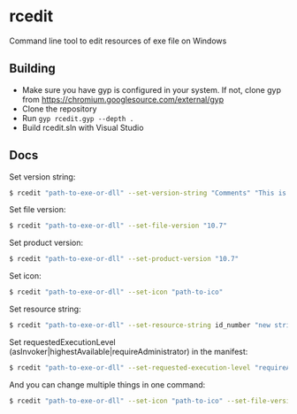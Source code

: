 # rcedit

Command line tool to edit resources of exe file on Windows

## Building
  * Make sure you have gyp is configured in your system. If not, clone gyp from https://chromium.googlesource.com/external/gyp
  * Clone the repository
  * Run `gyp rcedit.gyp --depth .`
  * Build rcedit.sln with Visual Studio

## Docs

Set version string:

```bash
$ rcedit "path-to-exe-or-dll" --set-version-string "Comments" "This is an exe"
```

Set file version:

```bash
$ rcedit "path-to-exe-or-dll" --set-file-version "10.7"
```

Set product version:

```bash
$ rcedit "path-to-exe-or-dll" --set-product-version "10.7"
```

Set icon:

```bash
$ rcedit "path-to-exe-or-dll" --set-icon "path-to-ico"
```

Set resource string:

```bash
$ rcedit "path-to-exe-or-dll" --set-resource-string id_number "new string value"
```

Set requestedExecutionLevel (asInvoker|highestAvailable|requireAdministrator) in the manifest:

```bash
$ rcedit "path-to-exe-or-dll" --set-requested-execution-level "requireAdministrator"
```

And you can change multiple things in one command:

```bash
$ rcedit "path-to-exe-or-dll" --set-icon "path-to-ico" --set-file-version "10.7"
```
